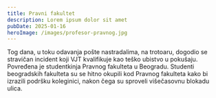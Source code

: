 ```yaml
---
title: Pravni fakultet
description: Lorem ipsum dolor sit amet
pubDate: 2025-01-16
heroImage: /images/profesor-pravnog.jpg
---
```


Tog dana, u toku odavanja pošte nastradalima, na trotoaru, dogodio se stravičan incident koji VJT kvalifikuje kao teško ubistvo u pokušaju. Povređena je studentkinja Pravnog fakulteta u Beogradu. Studenti beogradskih fakulteta su se hitno okupili kod Pravnog fakulteta kako bi izrazili podršku koleginici, nakon čega su sproveli višečasovnu blokadu ulica.

